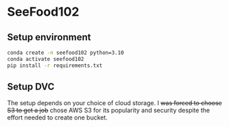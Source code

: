 # SeeFood102

## Setup environment
```sh
conda create -n seefood102 python=3.10
conda activate seefood102
pip install -r requirements.txt
```

## Setup DVC
The setup depends on your choice of cloud storage. I ~~was forced to choose S3 to get a job~~ chose AWS S3 for its popularity and security despite the effort needed to create one bucket.